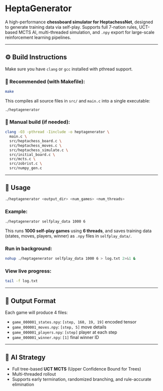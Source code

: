 # HeptaGenerator

A high-performance **chessboard simulator for HeptachessNet**, designed to generate training data via self-play. Supports full 7-nation rules, UCT-based MCTS AI, multi-threaded simulation, and `.npy` export for large-scale reinforcement learning pipelines.

---

## ⚙️ Build Instructions

Make sure you have `clang` or `gcc` installed with pthread support.

### 🔧 Recommended (with Makefile):

```bash
make
```

This compiles all source files in `src/` and `main.c` into a single executable:

```
./heptagenerator
```

### 🔧 Manual build (if needed):

```bash
clang -O3 -pthread -Iinclude -o heptagenerator \
  main.c \
  src/heptachess_board.c \
  src/heptachess_moves.c \
  src/heptachess_simulate.c \
  src/initial_board.c \
  src/mcts.c \
  src/zobrist.c \
  src/numpy_gen.c

```

---

## 🚀 Usage

```bash
./heptagenerator <output_dir> <num_games> <num_threads>
```

### Example:

```bash
./heptagenerator selfplay_data 1000 6
```

This runs **1000 self-play games** using **6 threads**, and saves training data (states, moves, players, winner) as `.npy` files in `selfplay_data/`.

### Run in background:

```bash
nohup ./heptagenerator selfplay_data 1000 6 > log.txt 2>&1 &
```

### View live progress:

```bash
tail -f log.txt
```

---

## 📁 Output Format

Each game will produce 4 files:
- `game_000001_states.npy`: `[step, 160, 19, 19]` encoded tensor
- `game_000001_moves.npy`: `[step, 5]` move details
- `game_000001_players.npy`: `[step]` player at each step
- `game_000001_winner.npy`: `[1]` final winner ID

---

## 🧠 AI Strategy

- Full tree-based **UCT MCTS** (Upper Confidence Bound for Trees)
- Multi-threaded rollout
- Supports early termination, randomized branching, and rule-accurate elimination